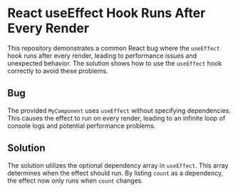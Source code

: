 # React useEffect Hook Runs After Every Render

This repository demonstrates a common React bug where the `useEffect` hook runs after every render, leading to performance issues and unexpected behavior. The solution shows how to use the `useEffect` hook correctly to avoid these problems.

## Bug
The provided `MyComponent` uses `useEffect` without specifying dependencies.  This causes the effect to run on every render, leading to an infinite loop of console logs and potential performance problems.

## Solution
The solution utilizes the optional dependency array in `useEffect`. This array determines when the effect should run. By listing `count` as a dependency, the effect now only runs when `count` changes.